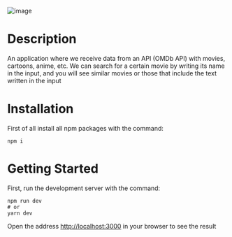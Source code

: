 ![image](https://user-images.githubusercontent.com/92051961/194701316-f0c7b4a9-5be5-4c0a-865e-e78450b52748.png)
# Description
An application where we receive data from an API (OMDb API) with movies, cartoons, anime, etc.
We can search for a certain movie by writing its name in the input, and you will see similar movies or those that include the text written in the input
# Installation
First of all install all npm packages with the command:
```
npm i
```
# Getting Started
First, run the development server with the command: 
```
npm run dev
# or
yarn dev
```
Open the address [http://localhost:3000](http://localhost:3000) in your browser to see the result
